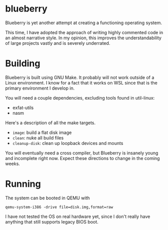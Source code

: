 # blueberry

Blueberry is yet another attempt at creating a functioning operating system.

This time, I have adopted the approach of writing highly commented code in an almost narrative style. In my opinion, this improves the understandability of large projects vastly and is severely underrated.

# Building

Blueberry is built using GNU Make. It probably will not work outside of a Linux environment. I know for a fact that it works on WSL since that is the primary environment I develop in.

You will need a couple dependencies, excluding tools found in util-linux:
* exfat-utils
* nasm

Here's a description of all the make targets.
* `image`: build a flat disk image
* `clean`: nuke all build files
* `cleanup-disk`: clean up loopback devices and mounts

You will eventually need a cross compiler, but Blueberry is insanely young and incomplete right now. Expect these directions to change in the coming weeks.

# Running

The system can be booted in QEMU with

```
qemu-system-i386 -drive file=disk.img,format=raw
```

I have not tested the OS on real hardware yet, since I don't really have anything that still supports legacy BIOS boot.